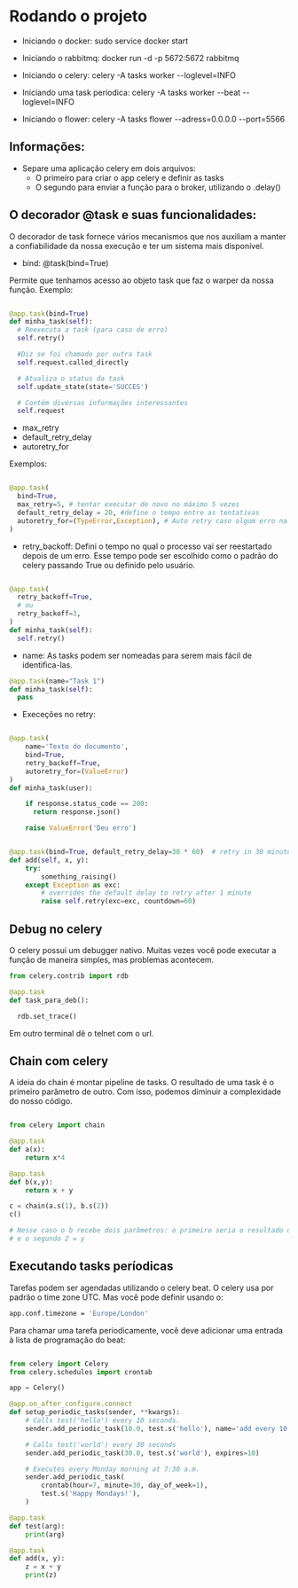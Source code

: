 # Rodando o projeto

* Iniciando o docker:
    sudo service docker start

* Iniciando o rabbitmq:
    docker run -d -p 5672:5672 rabbitmq

* Iniciando o celery:
    celery -A tasks worker --loglevel=INFO

* Iniciando uma task periodica:
    celery -A tasks worker --beat --loglevel=INFO

* Iniciando o flower:
    celery -A tasks flower --adress=0.0.0.0 --port=5566

## Informações:

* Separe uma aplicação celery em dois arquivos:
  * O primeiro para criar o app celery e definir as tasks
  * O segundo para enviar a função para o broker, utilizando o .delay()

## O decorador @task e suas funcionalidades:

O decorador de task fornece vários mecanismos que nos auxiliam a manter a confiabilidade
da nossa execução e ter um sistema mais disponível.

* bind: @task(bind=True)

Permite que tenhamos acesso ao objeto task que faz o warper da nossa função.
Exemplo:

```python

@app.task(bind=True)
def minha_task(self):
  # Reexecuta a task (para caso de erro)
  self.retry()

  #Diz se foi chamado por outra task
  self.request.called_directly

  # Atualiza o status da task
  self.update_state(state='SUCCES')

  # Contém diversas informações interessantes
  self.request

```

* max_retry
* default_retry_delay
* autoretry_for

Exemplos:

```python

@app.task(
  bind=True,
  max_retry=5, # tentar executar de novo no máximo 5 vezes
  default_retry_delay = 20, #define o tempo entre as tentativas
  autoretry_for=(TypeError,Exception), # Auto retry caso algum erro na tupla aconteça
)

```

* retry_backoff: Defini o tempo no qual o processo vai ser reestartado depois de um erro.
Esse tempo pode ser escolhido como o padrão do celery passando True ou definido pelo usuário.

```python

@app.task(
  retry_backoff=True,
  # ou
  retry_backoff=3,
)
def minha_task(self):
  self.retry()
```

* name: As tasks podem ser nomeadas para serem mais fácil de identifica-las.

```python
@app.task(name="Task 1")
def minha_task(self):
  pass
```

* Execeções no retry:

```python

@app.task(
    name='Texto do documento',
    bind=True,
    retry_backoff=True,
    autoretry_for=(ValueError)
)
def minha_task(user):

    if response.status_code == 200:
      return response.json()

    raise ValueError('Deu erro')


@app.task(bind=True, default_retry_delay=30 * 60)  # retry in 30 minutes.
def add(self, x, y):
    try:
        something_raising()
    except Exception as exc:
        # overrides the default delay to retry after 1 minute
        raise self.retry(exc=exc, countdown=60)

```

## Debug no celery

O celery possui um debugger nativo. Muitas vezes você pode executar a função de maneira simples,
mas problemas acontecem.

```python
from celery.contrib import rdb

@app.task
def task_para_deb():

  rdb.set_trace()
```
Em outro terminal dê o telnet com o url.

## Chain com celery

A ideia do chain é montar pipeline de tasks. O resultado de uma task é o primeiro
parâmetro de outro. Com isso, podemos diminuir a complexidade do nosso código.

```python

from celery import chain

@app.task
def a(x):
    return x*4

@app.task
def b(x,y):
    return x + y

c = chain(a.s(1), b.s(2))
c()

# Nesse caso o b recebe dois parâmetros: o primeiro seria o resultado de a = x,
# e o segundo 2 = y
```

## Executando tasks períodicas

Tarefas podem ser agendadas utilizando o celery beat. O celery usa por padrão o time zone
UTC. Mas você pode definir usando o:

```sh
app.conf.timezone = 'Europe/London'
```
Para chamar uma tarefa periodicamente, você deve adicionar uma entrada à lista de programação
do beat:


```python 

from celery import Celery
from celery.schedules import crontab

app = Celery()

@app.on_after_configure.connect
def setup_periodic_tasks(sender, **kwargs):
    # Calls test('hello') every 10 seconds.
    sender.add_periodic_task(10.0, test.s('hello'), name='add every 10')

    # Calls test('world') every 30 seconds
    sender.add_periodic_task(30.0, test.s('world'), expires=10)

    # Executes every Monday morning at 7:30 a.m.
    sender.add_periodic_task(
        crontab(hour=7, minute=30, day_of_week=1),
        test.s('Happy Mondays!'),
    )

@app.task
def test(arg):
    print(arg)

@app.task
def add(x, y):
    z = x + y
    print(z)

```